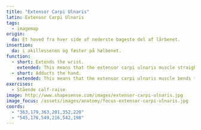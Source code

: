 ```yaml
---
title: "Extensor Carpi Ulnaris"
latin: Extensor Carpi Ulnaris
tags:
  - imagemap
origin: 
  da: Et hoved fra hver side af nederste bageste del af lårbenet.
insertion: 
  da: i akillessenen og fæster på hælbenet.
function: 
  - short: Extends the wrist.
    extended: This means that the extensor carpi ulnaris muscle straightens the wrist joint such that the angle between the back of the hand and the back of the forearm decreases (i.e. it moves the back of the hand toward the back of the forearm).
  - short: Adducts the hand.
    extended: This means that the extensor carpi ulnaris muscle bends the wrist sideways such that the little finger side of the hand moves toward the forearm.
exercises:
  - Stående calf-raise
image: http://www.shapesense.com/images/extensor-carpi-ulnaris.jpg
image_focus: /assets/images/anatomy/focus-extensor-carpi-ulnaris.jpg
coords:
  - "363,179,363,201,352,220"
  - "545,178,549,216,542,198"
---
```

